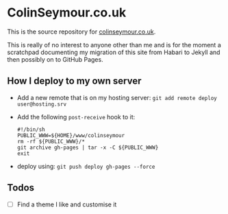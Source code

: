 ColinSeymour.co.uk
==================

This is the source repository for [colinseymour.co.uk](http://colinseymour.co.uk).

This is really of no interest to anyone other than me and is for the moment a scratchpad documenting my migration of this site from Habari to Jekyll and then possibly on to GitHub Pages.



## How I deploy to my own server

- Add a new remote that is on my hosting server:
  `git add remote deploy user@hosting.srv`
- Add the following `post-receive` hook to it:

  ```
  #!/bin/sh
  PUBLIC_WWW=${HOME}/www/colinseymour
  rm -rf ${PUBLIC_WWW}/*
  git archive gh-pages | tar -x -C ${PUBLIC_WWW}
  exit
  ```
- deploy using: `git push deploy gh-pages --force`

## Todos

- [ ] Find a theme I like and customise it
